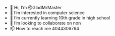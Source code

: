 - 👋 Hi, I’m @GladMrMaster
- 👀 I’m interested in computer science 
- 🌱 I’m currently learning 10th grade in high school 
- 💞️ I’m looking to collaborate on non
- 📫 How to reach me 4044306764

<!---
GladMrMaster/GladMrMaster is a ✨ special ✨ repository because its `README.md` (this file) appears on your GitHub profile.
You can click the Preview link to take a look at your changes.
--->
